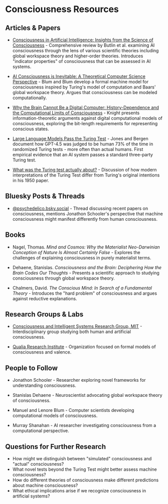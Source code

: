 # Consciousness Resources

## Articles & Papers

- [Consciousness in Artificial Intelligence: Insights from the Science of Consciousness](https://arxiv.org/abs/2308.08708) - Comprehensive review by Butlin et al. examining AI consciousness through the lens of various scientific theories including global workspace theory and higher-order theories. Introduces "indicator properties" of consciousness that can be assessed in AI systems.

- [AI Consciousness is Inevitable: A Theoretical Computer Science Perspective](https://arxiv.org/abs/2403.17101) - Blum and Blum develop a formal machine model for consciousness inspired by Turing's model of computation and Baars' global workspace theory. Argues that consciousness can be modeled computationally.

- [Why the Brain Cannot Be a Digital Computer: History-Dependence and the Computational Limits of Consciousness](https://arxiv.org/abs/2503.10518) - Knight presents information-theoretic arguments against digital computational models of consciousness, exploring the bit-length requirements for representing conscious states.

- [Large Language Models Pass the Turing Test](https://arxiv.org/abs/2503.23674) - Jones and Bergen document how GPT-4.5 was judged to be human 73% of the time in randomized Turing tests - more often than actual humans. First empirical evidence that an AI system passes a standard three-party Turing test.

- [What was the Turing test actually about?](https://www.nature.com/articles/d41586-023-04061-8) - Discussion of how modern interpretations of the Turing Test differ from Turing's original intentions in his 1950 paper.

## Bluesky Posts & Threads

- [@psychedelico.bsky.social](https://bsky.app/profile/psychedelico.bsky.social/post/3lmmjevszbc2l) - Thread discussing recent papers on consciousness, mentions Jonathon Schooler's perspective that machine consciousness might manifest differently from human consciousness.

## Books

- Nagel, Thomas. *Mind and Cosmos: Why the Materialist Neo-Darwinian Conception of Nature Is Almost Certainly False* - Explores the challenges of explaining consciousness in purely materialist terms.

- Dehaene, Stanislas. *Consciousness and the Brain: Deciphering How the Brain Codes Our Thoughts* - Presents a scientific approach to studying consciousness through global workspace theory.

- Chalmers, David. *The Conscious Mind: In Search of a Fundamental Theory* - Introduces the "hard problem" of consciousness and argues against reductive explanations.

## Research Groups & Labs

- [Consciousness and Intelligent Systems Research Group, MIT](https://consciousness.mit.edu/) - Interdisciplinary group studying both human and artificial consciousness.

- [Qualia Research Institute](https://www.qualiaresearchinstitute.org/) - Organization focused on formal models of consciousness and valence.

## People to Follow

- Jonathon Schooler - Researcher exploring novel frameworks for understanding consciousness.

- Stanislas Dehaene - Neuroscientist advocating global workspace theory of consciousness.

- Manuel and Lenore Blum - Computer scientists developing computational models of consciousness.

- Murray Shanahan - AI researcher investigating consciousness from a computational perspective.

## Questions for Further Research

- How might we distinguish between "simulated" consciousness and "actual" consciousness?
- What novel tests beyond the Turing Test might better assess machine consciousness?
- How do different theories of consciousness make different predictions about machine consciousness?
- What ethical implications arise if we recognize consciousness in artificial systems?